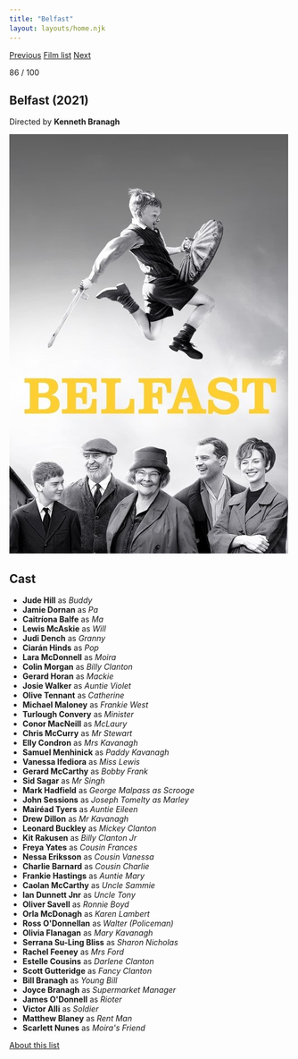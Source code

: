 ```yaml
---
title: "Belfast"
layout: layouts/home.njk
---
```


<nav class="films">
  <a class="prev" href="../the-power-of-the-dog">Previous</a>
  <a href="../">Film list</a>
  <a class="next" href="../house-of-gucci">Next</a>
</nav>

<p>86 / 100</p>

<article class="film">
  <h1>Belfast (2021)</h1>

  <p class="director">
    Directed by <strong>Kenneth Branagh</strong>
  </p>

  <img src="../films/posters/belfast.jpg" alt="">

  <h2>
    Cast
  </h2>
  <ul>
    <li><strong>Jude Hill</strong> as <em>Buddy</em></li>
<li><strong>Jamie Dornan</strong> as <em>Pa</em></li>
<li><strong>Caitríona Balfe</strong> as <em>Ma</em></li>
<li><strong>Lewis McAskie</strong> as <em>Will</em></li>
<li><strong>Judi Dench</strong> as <em>Granny</em></li>
<li><strong>Ciarán Hinds</strong> as <em>Pop</em></li>
<li><strong>Lara McDonnell</strong> as <em>Moira</em></li>
<li><strong>Colin Morgan</strong> as <em>Billy Clanton</em></li>
<li><strong>Gerard Horan</strong> as <em>Mackie</em></li>
<li><strong>Josie Walker</strong> as <em>Auntie Violet</em></li>
<li><strong>Olive Tennant</strong> as <em>Catherine</em></li>
<li><strong>Michael Maloney</strong> as <em>Frankie West</em></li>
<li><strong>Turlough Convery</strong> as <em>Minister</em></li>
<li><strong>Conor MacNeill</strong> as <em>McLaury</em></li>
<li><strong>Chris McCurry</strong> as <em>Mr Stewart</em></li>
<li><strong>Elly Condron</strong> as <em>Mrs Kavanagh</em></li>
<li><strong>Samuel Menhinick</strong> as <em>Paddy Kavanagh</em></li>
<li><strong>Vanessa Ifediora</strong> as <em>Miss Lewis</em></li>
<li><strong>Gerard McCarthy</strong> as <em>Bobby Frank</em></li>
<li><strong>Sid Sagar</strong> as <em>Mr Singh</em></li>
<li><strong>Mark Hadfield</strong> as <em>George Malpass as Scrooge</em></li>
<li><strong>John Sessions</strong> as <em>Joseph Tomelty as Marley</em></li>
<li><strong>Mairéad Tyers</strong> as <em>Auntie Eileen</em></li>
<li><strong>Drew Dillon</strong> as <em>Mr Kavanagh</em></li>
<li><strong>Leonard Buckley</strong> as <em>Mickey Clanton</em></li>
<li><strong>Kit Rakusen</strong> as <em>Billy Clanton Jr</em></li>
<li><strong>Freya Yates</strong> as <em>Cousin Frances</em></li>
<li><strong>Nessa Eriksson</strong> as <em>Cousin Vanessa</em></li>
<li><strong>Charlie Barnard</strong> as <em>Cousin Charlie</em></li>
<li><strong>Frankie Hastings</strong> as <em>Auntie Mary</em></li>
<li><strong>Caolan McCarthy</strong> as <em>Uncle Sammie</em></li>
<li><strong>Ian Dunnett Jnr</strong> as <em>Uncle Tony</em></li>
<li><strong>Oliver Savell</strong> as <em>Ronnie Boyd</em></li>
<li><strong>Orla McDonagh</strong> as <em>Karen Lambert</em></li>
<li><strong>Ross O'Donnellan</strong> as <em>Walter (Policeman)</em></li>
<li><strong>Olivia Flanagan</strong> as <em>Mary Kavanagh</em></li>
<li><strong>Serrana Su-Ling Bliss</strong> as <em>Sharon Nicholas</em></li>
<li><strong>Rachel Feeney</strong> as <em>Mrs Ford</em></li>
<li><strong>Estelle Cousins</strong> as <em>Darlene Clanton</em></li>
<li><strong>Scott Gutteridge</strong> as <em>Fancy Clanton</em></li>
<li><strong>Bill Branagh</strong> as <em>Young Bill</em></li>
<li><strong>Joyce Branagh</strong> as <em>Supermarket Manager</em></li>
<li><strong>James O'Donnell</strong> as <em>Rioter</em></li>
<li><strong>Victor Alli</strong> as <em>Soldier</em></li>
<li><strong>Matthew Blaney</strong> as <em>Rent Man</em></li>
<li><strong>Scarlett Nunes</strong> as <em>Moira's Friend</em></li>
  </ul>
</article>
<footer>
  <a href="../about">About this list</a>
</footer>
